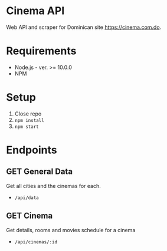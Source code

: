 Cinema API
==========

Web API and scraper for Dominican site https://cinema.com.do.

# Requirements
- Node.js - ver. >= 10.0.0
- NPM

# Setup

1. Close repo
1. `npm install`
1. `npm start`

# Endpoints

## GET General Data
Get all cities and the cinemas for each.

- `/api/data`

## GET Cinema
Get details, rooms and movies schedule for a cinema

- `/api/cinemas/:id`

